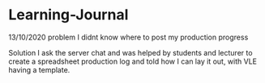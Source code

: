 # Learning-Journal


13/10/2020
problem
I didnt know where to post my production progress

Solution
I ask the server chat and was helped by students and lecturer to create a spreadsheet production log and told how I can lay it out, with VLE having a template.
